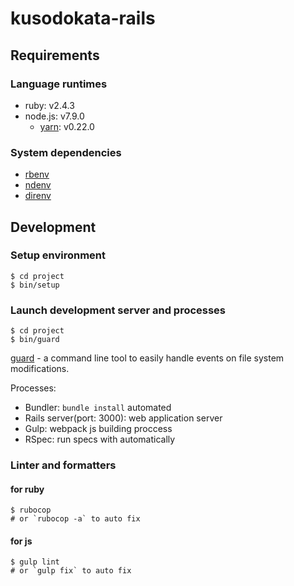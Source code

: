 # kusodokata-rails

## Requirements

### Language runtimes

- ruby: v2.4.3
- node.js: v7.9.0
  - [yarn](https://github.com/yarnpkg/yarn): v0.22.0

### System dependencies

- [rbenv](https://github.com/rbenv/rbenv)
- [ndenv](https://github.com/riywo/ndenv)
- [direnv](https://github.com/direnv/direnv)

## Development

### Setup environment

```shell
$ cd project
$ bin/setup
```

### Launch development server and processes

```shell
$ cd project
$ bin/guard
```

[guard](https://github.com/guard/guard) - a command line tool to easily handle events on file system modifications.

Processes:

- Bundler: `bundle install` automated
- Rails server(port: 3000): web application server
- Gulp: webpack js building proccess
- RSpec: run specs with automatically

### Linter and formatters

#### for ruby

```shell
$ rubocop
# or `rubocop -a` to auto fix
```

#### for js

```shell
$ gulp lint
# or `gulp fix` to auto fix
```
